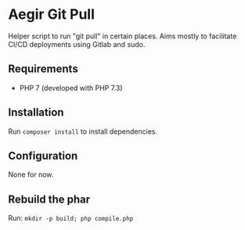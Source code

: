 Aegir Git Pull
==============

Helper script to run "git pull" in certain places. Aims mostly to facilitate
CI/CD deployments using Gitlab and sudo.

Requirements
------------

* PHP 7 (developed with PHP 7.3)

Installation
------------

Run `composer install` to install dependencies.

Configuration
-------------

None for now.

Rebuild the phar
----------------

Run: `mkdir -p build; php compile.php`
